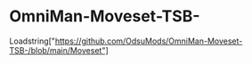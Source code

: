 # OmniMan-Moveset-TSB-



Loadstring["https://github.com/OdsuMods/OmniMan-Moveset-TSB-/blob/main/Moveset"]

